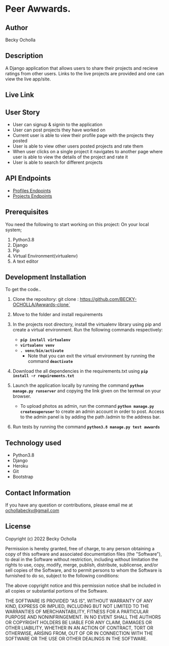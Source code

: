 # Peer Awwards.

## Author

Becky Ocholla


## Description

A Django application that allows users to share their projects and recieve ratings from other users. Links to the live projects are provided and one can view the live app/site.

## Live Link



## User Story

* User can signup & signin to the application
* User can post projects they have worked on
* Current user is able to view their profile page with the projects they posted
* User is able to view other users posted projects and rate them
* When user clicks on a single project it navigates to another page where user is able to view the details of the project and rate it
* User is able to search for different projects

## API Endpoints

* [Profiles Endpoints]()
* [Projects Endpoints]()

## Prerequisites

You need the following to start working on this project: On your local system; 

1. Python3.8
2. Django
3. Pip
4. Virtual Environment(virtualenv)
5. A text editor

## Development Installation

To get the code..

1. Clone the repository:
 git clone : https://github.com/BECKY-OCHOLLA/Awwards-clone`

2. Move to the folder and install requirements
 

3. In the projects root directory, install the virtualenv library using pip and create a virtual environment. Run the following commands respectively:
    - **`pip install virtualenv`**
    - **`virtualenv venv`**
    - **`. venv/bin/activate`**
        * Note that you can exit the virtual environment by running the command **`deactivate`**
4. Download the all dependencies in the requirements.txt using **`pip install -r requirements.txt`**
5. Launch the application locally by running the command **`python manage.py runserver`** and copying the link given on the termnal on your browser.
    - To upload photos as admin, run the command  **`python manage.py createsuperuser`** to create an admin account in order to post. Access to the admin panel is by adding the path /admin to the address bar.
6. Run tests by running the command **`python3.8 manage.py test awwards`**

## Technology used

* Python3.8
* Django
* Heroku
* Git
* Bootstrap 



## Contact Information 

If you have any question or contributions, please email me at ochollabecky@gmail.com

## License
Copyright (c) 2022 Becky Ocholla

Permission is hereby granted, free of charge, to any person obtaining a copy
of this software and associated documentation files (the "Software"), to deal
in the Software without restriction, including without limitation the rights
to use, copy, modify, merge, publish, distribute, sublicense, and/or sell
copies of the Software, and to permit persons to whom the Software is
furnished to do so, subject to the following conditions:

The above copyright notice and this permission notice shall be included in all
copies or substantial portions of the Software.

THE SOFTWARE IS PROVIDED "AS IS", WITHOUT WARRANTY OF ANY KIND, EXPRESS OR
IMPLIED, INCLUDING BUT NOT LIMITED TO THE WARRANTIES OF MERCHANTABILITY,
FITNESS FOR A PARTICULAR PURPOSE AND NONINFRINGEMENT. IN NO EVENT SHALL THE
AUTHORS OR COPYRIGHT HOLDERS BE LIABLE FOR ANY CLAIM, DAMAGES OR OTHER
LIABILITY, WHETHER IN AN ACTION OF CONTRACT, TORT OR OTHERWISE, ARISING FROM,
OUT OF OR IN CONNECTION WITH THE SOFTWARE OR THE USE OR OTHER DEALINGS IN THE
SOFTWARE.

